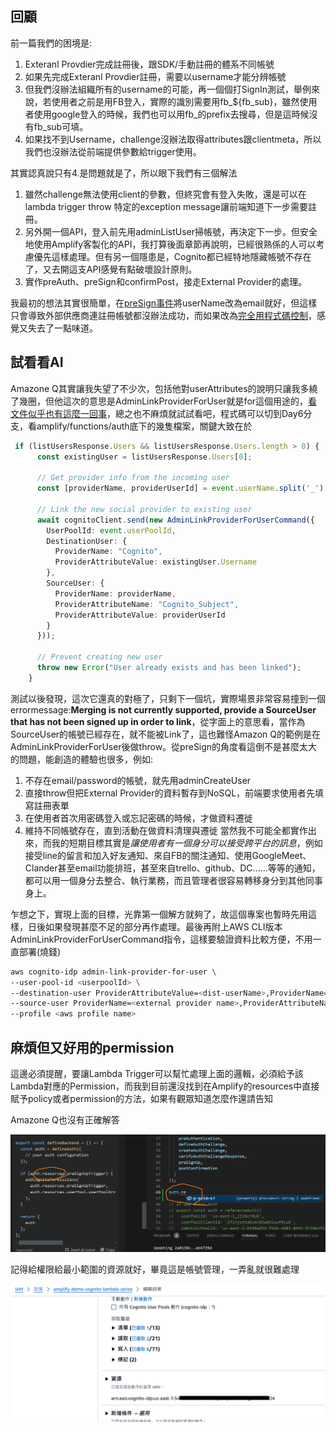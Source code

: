 ## 回顧
前一篇我們的困境是:
1. Exteranl Provdier完成註冊後，跟SDK/手動註冊的體系不同帳號
2. 如果先完成Exteranl Provdier註冊，需要以username才能分辨帳號
3. 但我們沒辦法組織所有的username的可能，再一個個打SignIn測試，舉例來說，若使用者之前是用FB登入，實際的識別需要用fb_${fb_sub}，雖然使用者使用google登入的時候，我們也可以用fb_的prefix去搜尋，但是這時候沒有fb_sub可填。
4. 如果找不到Username，challenge沒辦法取得attributes跟clientmeta，所以我們也沒辦法從前端提供參數給trigger使用。

其實認真說只有4.是問題就是了，所以眼下我們有三個解法
1. 雖然challenge無法使用client的參數，但終究會有登入失敗，還是可以在lambda trigger throw 特定的exception message讓前端知道下一步需要註冊。
2. 另外開一個API，登入前先用adminListUser掃帳號，再決定下一步。但安全地使用Amplify客製化的API，我打算後面章節再說明，已經很熟係的人可以考慮優先這樣處理。但有另一個隱患是，Cognito都已經特地隱藏帳號不存在了，又去開這支API感覺有點破壞設計原則。
3. 實作preAuth、preSign和confirmPost，接走External Provider的處理。

我最初的想法其實很簡單，在[preSign事件](https://docs.aws.amazon.com/zh_tw/cognito/latest/developerguide/user-pool-lambda-pre-sign-up.html)將userName改為email就好，但這樣只會導致外部供應商連註冊帳號都沒辦法成功，而如果改為[完全用程式碼控制](https://docs.amplify.aws/react/build-a-backend/auth/advanced-workflows/#identity-pool-federation-3)，感覺又失去了一點味道。

## 試看看AI
Amazone Q其實讓我失望了不少次，包括他對userAttributes的說明只讓我多繞了幾圈，但他這次的意思是AdminLinkProviderForUser就是for這個用途的，[看文件似乎也有這麼一回事](https://docs.aws.amazon.com/AWSJavaScriptSDK/v3/latest/client/cognito-identity-provider/command/AdminLinkProviderForUserCommand/)，總之也不麻煩就試試看吧，程式碼可以切到Day6分支，看amplify/functions/auth底下的幾隻檔案，關鍵大致在於
```typescript
 if (listUsersResponse.Users && listUsersResponse.Users.length > 0) {
      const existingUser = listUsersResponse.Users[0];
      
      // Get provider info from the incoming user
      const [providerName, providerUserId] = event.userName.split('_');
      
      // Link the new social provider to existing user
      await cognitoClient.send(new AdminLinkProviderForUserCommand({
        UserPoolId: event.userPoolId,
        DestinationUser: {
          ProviderName: "Cognito",
          ProviderAttributeValue: existingUser.Username
        },
        SourceUser: {
          ProviderName: providerName,
          ProviderAttributeName: "Cognito_Subject",
          ProviderAttributeValue: providerUserId
        }
      }));

      // Prevent creating new user
      throw new Error("User already exists and has been linked");
    }
```

測試以後發現，這次它還真的對極了，只剩下一個坑，實際場景非常容易撞到一個errormessage:**Merging is not currently supported, provide a SourceUser that has not been signed up in order to link**，從字面上的意思看，當作為SourceUser的帳號已經存在，就不能被Link了，這也難怪Amazon Q的範例是在AdminLinkProviderForUser後做throw。從preSign的角度看這倒不是甚麼太大的問題，能創造的體驗也很多，例如:
1. 不存在email/password的帳號，就先用adminCreateUser
2. 直接throw但把External Provider的資料暫存到NoSQL，前端要求使用者先填寫註冊表單
3. 在使用者首次用密碼登入或忘記密碼的時候，才做資料遷徙
4. 維持不同帳號存在，直到活動在做資料清理與遷徙
當然我不可能全都實作出來，而我的短期目標其實是*讓使用者有一個身分可以接受跨平台的訊息*，例如接受line的留言和加入好友通知、來自FB的關注通知、使用GoogleMeet、Clander甚至email功能排班，甚至來自trello、github、DC......等等的通知，都可以用一個身分去整合、執行業務，而且管理者很容易轉移身分到其他同事身上。

乍想之下，實現上面的目標，光靠第一個解方就夠了，故這個專案也暫時先用這樣，日後如果發現甚麼不足的部分再作處理。最後再附上AWS CLI版本AdminLinkProviderForUserCommand指令，這樣要驗證資料比較方便，不用一直部署(燒錢)
```sh
aws cognito-idp admin-link-provider-for-user \
--user-pool-id <userpoolId> \
--destination-user ProviderAttributeValue=<dist-userName>,ProviderName=Cognito \
--source-user ProviderName=<external provider name>,ProviderAttributeName=Cognito_Subject,ProviderAttributeValue=<sub from OIDC> \
--profile <aws profile name>
```

## 麻煩但又好用的permission
這邊必須提醒，要讓Lambda Trigger可以幫忙處理上面的邏輯，必須給予該Lambda對應的Permission，而我到目前還沒找到在Amplify的resources中直接賦予policy或者permission的方法，如果有觀眾知道怎麼作還請告知

Amazone Q也沒有正確解答

![Amazone Q也沒有正確解答](./resources/p1.png)

記得給權限給最小範圍的資源就好，畢竟這是帳號管理，一弄亂就很難處理

![手動給Lambda權限](./resources/p2.png)

<!-- TODO
比較LambdaTrigger可以收到的參數
-->